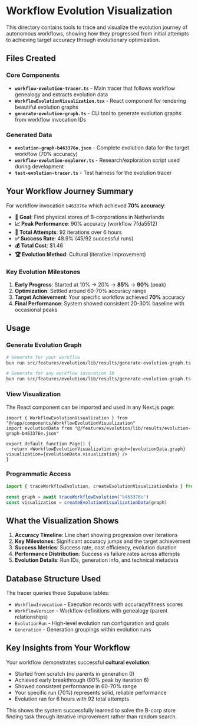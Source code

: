 # Workflow Evolution Visualization

This directory contains tools to trace and visualize the evolution journey of autonomous workflows, showing how they progressed from initial attempts to achieving target accuracy through evolutionary optimization.

## Files Created

### Core Components

- **`workflow-evolution-tracer.ts`** - Main tracer that follows workflow genealogy and extracts evolution data
- **`WorkflowEvolutionVisualization.tsx`** - React component for rendering beautiful evolution graphs
- **`generate-evolution-graph.ts`** - CLI tool to generate evolution graphs from workflow invocation IDs

### Generated Data

- **`evolution-graph-b463376e.json`** - Complete evolution data for the target workflow (70% accuracy)
- **`workflow-evolution-explorer.ts`** - Research/exploration script used during development
- **`test-evolution-tracer.ts`** - Test harness for the evolution tracer

## Your Workflow Journey Summary

For workflow invocation `b463376e` which achieved **70% accuracy**:

- **🎯 Goal**: Find physical stores of B-corporations in Netherlands
- **📈 Peak Performance**: 90% accuracy (workflow 7fda5512)
- **🔄 Total Attempts**: 92 iterations over 6 hours
- **✅ Success Rate**: 48.9% (45/92 successful runs)
- **💰 Total Cost**: $1.46
- **🏆 Evolution Method**: Cultural (iterative improvement)

### Key Evolution Milestones

1. **Early Progress**: Started at 10% → 20% → **85%** → **90%** (peak)
2. **Optimization**: Settled around 60-70% accuracy range
3. **Target Achievement**: Your specific workflow achieved **70%** accuracy
4. **Final Performance**: System showed consistent 20-30% baseline with occasional peaks

## Usage

### Generate Evolution Graph

```bash
# Generate for your workflow
bun run src/features/evolution/lib/results/generate-evolution-graph.ts b463376e

# Generate for any workflow invocation ID
bun run src/features/evolution/lib/results/generate-evolution-graph.ts <invocation-id>
```

### View Visualization

The React component can be imported and used in any Next.js page:

```tsx
import { WorkflowEvolutionVisualization } from "@/app/components/WorkflowEvolutionVisualization"
import evolutionData from "@/features/evolution/lib/results/evolution-graph-b463376e.json"

export default function Page() {
  return <WorkflowEvolutionVisualization graph={evolutionData.graph} visualization={evolutionData.visualization} />
}
```

### Programmatic Access

```typescript
import { traceWorkflowEvolution, createEvolutionVisualizationData } from "@/features/evolution/lib/results/workflow-evolution-tracer"

const graph = await traceWorkflowEvolution("b463376e")
const visualization = createEvolutionVisualizationData(graph)
```

## What the Visualization Shows

1. **Accuracy Timeline**: Line chart showing progression over iterations
2. **Key Milestones**: Significant accuracy jumps and the target achievement
3. **Success Metrics**: Success rate, cost efficiency, evolution duration
4. **Performance Distribution**: Success vs failure rates across attempts
5. **Evolution Details**: Run IDs, generation info, and technical metadata

## Database Structure Used

The tracer queries these Supabase tables:

- `WorkflowInvocation` - Execution records with accuracy/fitness scores
- `WorkflowVersion` - Workflow definitions with genealogy (parent relationships)
- `EvolutionRun` - High-level evolution run configuration and goals
- `Generation` - Generation groupings within evolution runs

## Key Insights from Your Workflow

Your workflow demonstrates successful **cultural evolution**:

- Started from scratch (no parents in generation 0)
- Achieved early breakthrough (90% peak by iteration 6)
- Showed consistent performance in 60-70% range
- Your specific run (70%) represents solid, reliable performance
- Evolution ran for 6 hours with 92 total attempts

This shows the system successfully learned to solve the B-corp store finding task through iterative improvement rather than random search.
